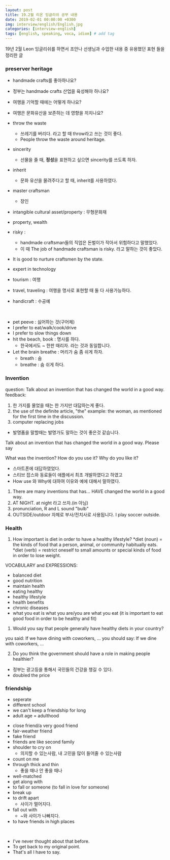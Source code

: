 ```yaml
---
layout: post
title: 19.2월 리온 잉글리쉬 공부 내용
date: 2019-02-01 00:00:00 +0300
img: interview/english/English.jpg
categories: [interview-english] 
tags: [english, speaking, voca, idiom] # add tag
---
```


19년 2월 Leon 잉글리쉬를 하면서 조안나 선생님과 수업한 내용 중 유용했던 표현 들을 정리한 글

### preserver heritage

+ handmade crafts를 좋아하나요?
+ 정부는 handmade crafts 산업을 육성해야 하나요?
+ 여행을 기억할 때에는 어떻게 하나요?
+ 여행은 문화유산을 보존하는 데 영향을 끼치나요?

+ throw the waste
    + 쓰레기를 버리다. 라고 할 때 throw라고 쓰는 것이 좋다.
    + People throw the waste around heritage.
+ sincerity
    + 선물을 줄 때, **정성**을 표현하고 싶으면 sincerity를 쓰도록 하자.
+ inherit
    + 문화 유산을 물려주다고 할 때, inherit를 사용하였다.
+ master craftsman
    + 장인
+ intangible cultural asset/property : 무형문화재
+ property, wealth
+ risky : 
    + handmade craftsman들의 직업은 돈벌이가 작아서 위험하다고 말했었다.
    + 이 때 The job of handmade craftsman is risky. 라고 말하는 것이 좋았다.
+ It is good to nurture craftsmen by the state.    
+ expert in technology
+ tourism : 여행
+ travel, traveling : 여행을 명사로 표현할 때 둘 다 사용가능하다.
+ handicraft : 수공예

<br>

+ pet peeve : 싫어하는 것(구어체) 
+ I prefer to eat/walk/cook/drive
+ I prefer to slow things down
+ hit the beach, book : 명사를 하다.
    + 한국에서도 ~ 한판 때리자. 라는 것과 동일합니다.
+ Let the brain breathe : 머리가 숨 좀 쉬게 하자.
    + breath : 숨
    + breathe : 숨 쉬게 하다.
    
### Invention

question: Talk about an invention that has changed the world in a good way. 
feedback: 
1. 한 가지를 물었을 때는 한 가지만 대답하는게 좋다.
2. the use of the definite article, "the" example: the woman, as mentioned for the first time in the discussion.
3. computer replacing jobs

+ 발명품을 말할때는 발명가도 말하는 것이 좋은것 같습니다.

Talk about an invention that has changed the world in a good way. Please say

What was the invention?
How do you use it?
Why do you like it?

+ 스마트폰에 대답하였었다. 
+ 스티브 잡스와 동료들이 애플에서 최초 개발하였다고 하였고
+ How use 와 Why에 대하여 이유와 예에 대해서 말하였다.

1. There are many inventions that has... HAVE changed the world in a good way.
2. AT NIGHT. at night 라고 쓰자.(in 아님)
3. pronunciation, R and L sound "bulb" 
4. OUTSIDE/outdoor 자체로 부사/전치사로 사용됩니다. I play soccer outside.

### Health

1. How important is diet in order to have a healthy lifestyle?
*diet (noun) = the kinds of food that a person, animal, or community habitually eats.
*diet (verb) = restrict oneself to small amounts or special kinds of food in order to lose weight.

VOCABULARY and EXPRESSIONS:
- balanced diet
- good nutrition
- maintain health
- eating healthy
- healthy lifestyle
- health benefits
- chronic diseases
- what you eat is what you are/you are what you eat (it is important to eat good food in order to be healthy and fit)

1. Would you say that people generally have healthy diets in your country?

you said: If we have dining with coworkers, ...
you should say: If we dine with coworkers, ...

2. Do you think the government should have a role in making people healthier?

+ 정부는 광고등을 통해서 국민들의 건강을 챙길 수 있다.
+ doubled the price

### friendship

+ seperate
+ different school
+ we can't keep a friendship for long
+ adult age = adulthood

- close friend/a very good friend
- fair-weather friend
- fake friend
- friends are like second family
- shoulder to cry on
    + 의지할 수 있는사람, 내 고민을 많이 들어줄 수 있는사람
- count on me
- through thick and thin
    + 좋을 때나 안 좋을 때나
- well-matched
- get along with
- to fall or someone (to fall in love for someone)
- break up
- to drift apart
    + 사이가 멀어지다.
- fall out with
    + ~와 사이가 나빠지다.
- to have friends in high places

<br>

+ I've never thought about that before.
+ To get back to my original point.
+ That's all I have to say.